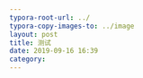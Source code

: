 ```yaml
---
typora-root-url: ../
typora-copy-images-to: ../image
layout: post
title: 测试
date: 2019-09-16 16:39
category: 
---
```

